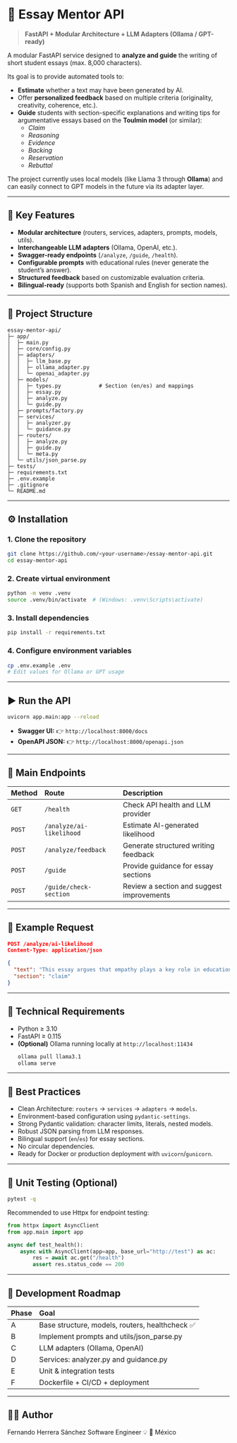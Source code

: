 # 🧠 Essay Mentor API

> **FastAPI + Modular Architecture + LLM Adapters (Ollama / GPT-ready)**

A modular FastAPI service designed to **analyze and guide** the writing of short student essays (max. 8,000 characters).

Its goal is to provide automated tools to:

  * **Estimate** whether a text may have been generated by AI.
  * Offer **personalized feedback** based on multiple criteria (originality, creativity, coherence, etc.).
  * **Guide** students with section-specific explanations and writing tips for argumentative essays based on the **Toulmin model** (or similar):
      * *Claim*
      * *Reasoning*
      * *Evidence*
      * *Backing*
      * *Reservation*
      * *Rebuttal*

The project currently uses local models (like Llama 3 through **Ollama**) and can easily connect to GPT models in the future via its adapter layer.

-----

## 🚀 Key Features

  * **Modular architecture** (routers, services, adapters, prompts, models, utils).
  * **Interchangeable LLM adapters** (Ollama, OpenAI, etc.).
  * **Swagger-ready endpoints** (`/analyze`, `/guide`, `/health`).
  * **Configurable prompts** with educational rules (never generate the student’s answer).
  * **Structured feedback** based on customizable evaluation criteria.
  * **Bilingual-ready** (supports both Spanish and English for section names).

-----

## 🧩 Project Structure

```
essay-mentor-api/
├─ app/
│  ├─ main.py
│  ├─ core/config.py
│  ├─ adapters/
│  │  ├─ llm_base.py
│  │  ├─ ollama_adapter.py
│  │  └─ openai_adapter.py
│  ├─ models/
│  │  ├─ types.py            # Section (en/es) and mappings
│  │  ├─ essay.py
│  │  ├─ analyze.py
│  │  └─ guide.py
│  ├─ prompts/factory.py
│  ├─ services/
│  │  ├─ analyzer.py
│  │  └─ guidance.py
│  ├─ routers/
│  │  ├─ analyze.py
│  │  ├─ guide.py
│  │  └─ meta.py
│  └─ utils/json_parse.py
├─ tests/
├─ requirements.txt
├─ .env.example
├─ .gitignore
└─ README.md
```

-----

## ⚙️ Installation

### 1\. Clone the repository

```bash
git clone https://github.com/<your-username>/essay-mentor-api.git
cd essay-mentor-api
```

### 2\. Create virtual environment

```bash
python -m venv .venv
source .venv/bin/activate  # (Windows: .venv\Scripts\activate)
```

### 3\. Install dependencies

```bash
pip install -r requirements.txt
```

### 4\. Configure environment variables

```bash
cp .env.example .env
# Edit values for Ollama or GPT usage
```

-----

## ▶️ Run the API

```bash
uvicorn app.main:app --reload
```

  * **Swagger UI:**
    👉 `http://localhost:8000/docs`
  * **OpenAPI JSON:**
    👉 `http://localhost:8000/openapi.json`

-----

## 🧠 Main Endpoints

| Method | Route | Description |
|:---|:---|:---|
| `GET` | `/health` | Check API health and LLM provider |
| `POST` | `/analyze/ai-likelihood` | Estimate AI-generated likelihood |
| `POST` | `/analyze/feedback` | Generate structured writing feedback |
| `POST` | `/guide` | Provide guidance for essay sections |
| `POST` | `/guide/check-section` | Review a section and suggest improvements |

-----

## 🧩 Example Request

```json
POST /analyze/ai-likelihood
Content-Type: application/json

{
  "text": "This essay argues that empathy plays a key role in education.",
  "section": "claim"
}
```

-----

## 🧰 Technical Requirements

  * Python $\ge$ 3.10
  * FastAPI $\ge$ 0.115
  * **(Optional)** Ollama running locally at `http://localhost:11434`
    ```bash
    ollama pull llama3.1
    ollama serve
    ```

-----

## 🧱 Best Practices

  * Clean Architecture: `routers` → `services` → `adapters` → `models`.
  * Environment-based configuration using `pydantic-settings`.
  * Strong Pydantic validation: character limits, literals, nested models.
  * Robust JSON parsing from LLM responses.
  * Bilingual support (`en`/`es`) for essay sections.
  * No circular dependencies.
  * Ready for Docker or production deployment with `uvicorn`/`gunicorn`.

-----

## 🧪 Unit Testing (Optional)

```bash
pytest -q
```

Recommended to use Httpx for endpoint testing:

```python
from httpx import AsyncClient
from app.main import app

async def test_health():
    async with AsyncClient(app=app, base_url="http://test") as ac:
        res = await ac.get("/health")
        assert res.status_code == 200
```

-----

## 🧭 Development Roadmap

| Phase | Goal |
|:------|:-----|
| A | Base structure, models, routers, healthcheck ✅ |
| B | Implement prompts and utils/json\_parse.py |
| C | LLM adapters (Ollama, OpenAI) |
| D | Services: analyzer.py and guidance.py |
| E | Unit & integration tests |
| F | Dockerfile + CI/CD + deployment |

-----

## 👨‍💻 Author

Fernando Herrera Sánchez
Software Engineer 💡
📍 México
